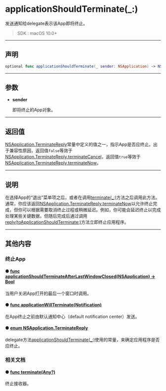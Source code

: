 # applicationShouldTerminate(_:)

发送通知给delegate表示该App即将终止。

> SDK : macOS 10.0+

---
## 声明

```swift
optional func applicationShouldTerminate(_ sender: NSApplication) -> NSApplication.TerminateReply
```

---
## 参数

* **sender**

  即将终止的App对象。

---
## 返回值

[NSApplication.TerminateReply]()常量中定义的值之一，指示App是否应终止。出于兼容性原因，返回值`false`等效于[NSApplication.TerminateReply.terminateCancel]()，返回值`true`等效于[NSApplication.TerminateReply.terminateNow]()。

---
## 说明

在选择App的“退出”菜单项之后，或者在调用[terminate(_:)]()方法之后调用此方法。通常，你应该返回[NSApplication.TerminateReply.terminateNow]()以允许终止完成，但你可以根据需要取消终止过程或稍微延迟。例如，你可能会延迟终止以完成处理某些关键数据，但随后完成后通过调用[reply(toApplicationShouldTerminate:)]()方法立即终止应用程序。

---
## 其他内容

### 终止App

#### ● [func applicationShouldTerminateAfterLastWindowClosed(NSApplication) -> Bool](./applicationShouldTerminateAfterLastWindowClosed.md)

当用户关闭App打开的最后一个窗口时调用。

#### ● [func applicationWillTerminate(Notification)](./applicationWillTerminate.md)

在App终止之前由默认通知中心（default notification center）发送。

#### ● [enum NSApplication.TerminateReply](./NSApplicationTerminateReply/)

delegate方法[applicationShouldTerminate(_:)](./applicationShouldTerminate.md)使用的常量，来确定应用程序是否应终止。

### 相关文档

#### ● [func terminate(Any?)]()

终止接收器。

